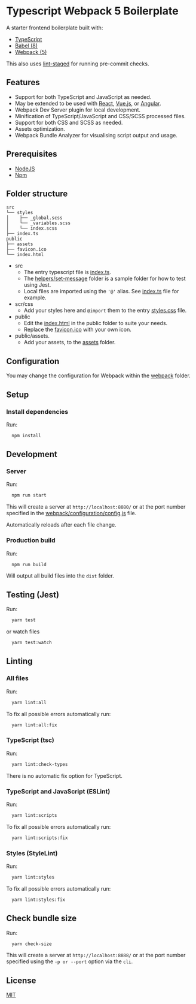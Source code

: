 # Typescript Webpack 5 Boilerplate

A starter frontend boilerplate built with:

- [TypeScript](https://www.typescriptlang.org/)
- [Babel (8)](https://babeljs.io/)
- [Webpack (5)](https://webpack.js.org/)
<!-- - [PostCSS](https://postcss.org/)
- [Jest](https://jestjs.io/)
- [ESLint](https://eslint.org/)
- [Stylelint](https://stylelint.io/) -->

This also uses [lint-staged](https://github.com/okonet/lint-staged) for running pre-commit checks.

## Features

- Support for both TypeScript and JavaScript as needed.
- May be extended to be used with [React](https://reactjs.org/), [Vue.js](https://vuejs.org/), or [Angular](https://angular.io/).
- Webpack Dev Server plugin for local development.
- Minification of TypeScript/JavaScript and CSS/SCSS processed files.
- Support for both CSS and SCSS as needed.
- Assets optimization.
- Webpack Bundle Analyzer for visualising script output and usage.

## Prerequisites

- [NodeJS](https://nodejs.org/en/)
- [Npm](https://www.npmjs.com/)

## Folder structure

```none
src
└── styles
│    ├── _global.scss
│    └── _variables.scss
│    └── index.scss
├── index.ts
public
├── assets
├── favicon.ico
└── index.html
```

- src
  - The entry typescript file is [index.ts](src/index.ts).
  - The [helpers/set-message](src/helpers/set-message) folder is a sample folder for how to test using Jest.
  - Local files are imported using the `'@'` alias. See [index.ts](src/index.ts) file for example.
- scr/css
  - Add your styles here and `@import` them to the entry [styles.css](src/css/styles.css) file.
- public
  - Edit the [index.html](public/index.html) in the public folder to suite your needs.
  - Replace the [favicon.ico](public/favicon.ico) with your own icon.
- public/assets.
  - Add your assets, to the [assets](public/assets) folder.

## Configuration

You may change the configuration for Webpack within the [webpack](webpack) folder.

## Setup

### Install dependencies

Run:

```sh
  npm install
```

## Development

### Server

Run:

```sh
  npm run start
```

This will create a server at `http://localhost:8080/` or at the port number specified in the [webpack/configuration/config.js](webpack/configuration/config.js) file.

Automatically reloads after each file change.

### Production build

Run:

```sh
  npm run build
```

Will output all build files into the `dist` folder.

## Testing (Jest)

Run:

```sh
  yarn test
```

or watch files

```sh
  yarn test:watch
```

## Linting

### All files

Run:

```sh
  yarn lint:all
```

To fix all possible errors automatically run:

```sh
  yarn lint:all:fix
```

### TypeScript (tsc)

Run:

```sh
  yarn lint:check-types
```

There is no automatic fix option for TypeScript.

### TypeScript and JavaScript (ESLint)

Run:

```sh
  yarn lint:scripts
```

To fix all possible errors automatically run:

```sh
  yarn lint:scripts:fix
```

### Styles (StyleLint)

Run:

```sh
  yarn lint:styles
```

To fix all possible errors automatically run:

```sh
  yarn lint:styles:fix
```

## Check bundle size

Run:

```sh
  yarn check-size
```

This will create a server at `http://localhost:8888/` or at the port number specified using the `-p or --port` option via the `cli`.

## License

[MIT](https://github.com/rossellamascia/webpack-html-typescript/blob/main/LICENSE.md)
